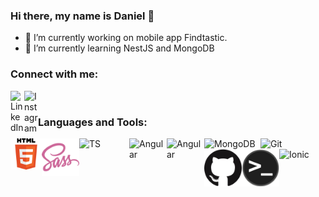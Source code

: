 ### Hi there, my name is Daniel 👋
- 🔭 I’m currently working on mobile app Findtastic.
- 🌱 I’m currently learning NestJS and MongoDB

### Connect with me:
[<img align="left" alt="LinkedIn" width="22px" src="https://cdn.jsdelivr.net/npm/simple-icons@v3/icons/linkedin.svg" />](https://www.linkedin.com/in/danielvagner/)
[<img align="left" alt="Instagram" width="22px" src="https://cdn.jsdelivr.net/npm/simple-icons@v3/icons/instagram.svg" />](https://www.instagram.com/daniel__vagner/)


<br />

### Languages and Tools:
[<img align="left" alt="HTML" width="50px" src="https://raw.githubusercontent.com/github/explore/80688e429a7d4ef2fca1e82350fe8e3517d3494d/topics/html/html.png" />]("")
[<img align="left" alt="SCSS" width="60px" src="https://raw.githubusercontent.com/github/explore/80688e429a7d4ef2fca1e82350fe8e3517d3494d/topics/sass/sass.png" />]("https://sass-lang.com/")
[<img align="left" alt="TS" width="80px" src="https://www.typescriptlang.org/images/branding/logo-grouping.svg" />]("https://www.typescriptlang.org/")
[<img align="left" alt="Angular" width="60px" src="https://upload.wikimedia.org/wikipedia/commons/thumb/c/cf/Angular_full_color_logo.svg/800px-Angular_full_color_logo.svg.png" />](https://angular.io/)
[<img align="left" alt="Angular" width="60px" src="https://d33wubrfki0l68.cloudfront.net/e937e774cbbe23635999615ad5d7732decad182a/26072/logo-small.ede75a6b.svg" />](https://nestjs.com/)
[<img align="left" alt="MongoDB" width="90px" src="https://webimages.mongodb.com/_com_assets/cms/kpo5kblefbjq79065-Horizontal_Default.svg?auto=format%252Ccompress" />]("https://www.mongodb.com/")
<img align="left" alt="Git" width="80px" src="https://git-scm.com/images/logo@2x.png" />
<img align="left" alt="GitHub" width="60px" src="https://raw.githubusercontent.com/github/explore/78df643247d429f6cc873026c0622819ad797942/topics/github/github.png" />
<img align="left" alt="Terminal" width="60px" src="https://raw.githubusercontent.com/github/explore/80688e429a7d4ef2fca1e82350fe8e3517d3494d/topics/terminal/terminal.png" />
[<img align="left" alt="Ionic" width="60px" src="https://logodix.com/logo/1847349.jpg" />]("https://ionicframework.com/")



<!--
**DanielVagner/DanielVagner** is a ✨ _special_ ✨ repository because its `README.md` (this file) appears on your GitHub profile.

Here are some ideas to get you started:
-->
